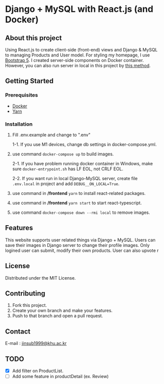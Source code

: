 # Django + MySQL with React.js (and Docker)

## About this project

Using React.js to create client-side (front-end) views and Django & MySQL to managing Products and User model. For styling my homepage, I use [Bootstrap 5][3]. I created server-side components on Docker container. However, you can also run server in local in this project by [this method](#runlocal).

## Getting Started

### Prerequisites

- [Docker][1]
- [Yarn][2]

<!-- end of list -->

### Installation

1. Fill .env.example and change to ".env"

   1-1. If you use M1 devices, change db settings in docker-compose.yml.

2. use command <code>docker-compose up</code> to build images.

   2-1. If you have problem running docker container in Windows, make sure <code>docker-entrypoint.sh</code> has LF EOL, not CRLF EOL.

   2-2.<span id="runlocal"> If you want run in local Django-MySQL server, create file</span> <code>.env.local</code> in project and add <code>DEBUG__ON_LOCAL=True</code>.

3. use command in **/frontend** <code>yarn</code> to install react-related packages.

4. use command in **/frontend** <code>yarn start</code> to start react-typescript.

5. use command <code>docker-compose down --rmi local</code> to remove images.

<!-- end of list -->

## Features

This website supports user related things via Django + MySQL. Users can save their images in Django server to change their profile images. Only logined user can submit, modify their own products. User can also upvote r

## License

Distributed under the MIT License.

## Contributing

1. Fork this project.
2. Create your own branch and make your features.
3. Push to that branch and open a pull request.

## Contact

E-mail : jinsub1999@khu.ac.kr

## TODO

- [x] Add filter on ProductList.
- [ ] Add some feature in productDetail (ex. Review)

[1]: https://www.docker.com/get-started
[2]: https://yarnpkg.com/getting-started/install
[3]: https://getbootstrap.com/docs/5.1/getting-started/introduction/

